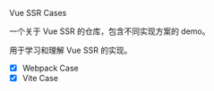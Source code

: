 Vue SSR Cases

一个关于 Vue SSR 的仓库，包含不同实现方案的 demo。

用于学习和理解 Vue SSR 的实现。

- [x] Webpack Case
- [x] Vite Case
